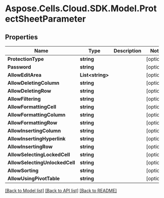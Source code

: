 # Aspose.Cells.Cloud.SDK.Model.ProtectSheetParameter
## Properties

Name | Type | Description | Notes
------------ | ------------- | ------------- | -------------
**ProtectionType** | **string** |  | [optional] 
**Password** | **string** |  | [optional] 
**AllowEditArea** | **List&lt;string&gt;** |  | [optional] 
**AllowDeletingColumn** | **string** |  | [optional] 
**AllowDeletingRow** | **string** |  | [optional] 
**AllowFiltering** | **string** |  | [optional] 
**AllowFormattingCell** | **string** |  | [optional] 
**AllowFormattingColumn** | **string** |  | [optional] 
**AllowFormattingRow** | **string** |  | [optional] 
**AllowInsertingColumn** | **string** |  | [optional] 
**AllowInsertingHyperlink** | **string** |  | [optional] 
**AllowInsertingRow** | **string** |  | [optional] 
**AllowSelectingLockedCell** | **string** |  | [optional] 
**AllowSelectingUnlockedCell** | **string** |  | [optional] 
**AllowSorting** | **string** |  | [optional] 
**AllowUsingPivotTable** | **string** |  | [optional] 

[[Back to Model list]](../README.md#documentation-for-models) [[Back to API list]](../README.md#documentation-for-api-endpoints) [[Back to README]](../README.md)

